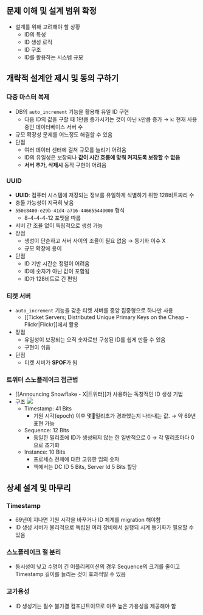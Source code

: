 ## 문제 이해 및 설계 범위 확정
- 설계를 위해 고려해야 할 상황
	- ID의 특성
	- ID 생성 로직
	- ID 구조
	- ID를 활용하는 시스템 규모
## 개략적 설계안 제시 및 동의 구하기
### 다중 마스터 복제
- DB의 `auto_increment` 기능을 활용해 유일 ID 구현
	- 다음 ID의 값을 구할 때 1만큼 증가시키는 것이 아닌 `k`만큼 증가 → `k`: 현재 사용중인 데이터베이스 서버 수
- 규모 확장성 문제를 어느정도 해결할 수 있음
- 단점
	- 여러 데이터 센터에 걸쳐 규모를 늘리기 어려움
	- ID의 유일성은 보장되나 **값이 시간 흐름에 맞춰 커지도록 보장할 수 없음**
	- **서버 추가, 삭제시** 동작 구현이 어려움
### UUID
- **UUID**: 컴퓨터 시스템에 저장되는 정보를 유일하게 식별하기 위한 128비트짜리 수
- 충돌 가능성이 지극히 낮음
- `550e8400-e29b-41d4-a716-446655440000` 형식
	- 8-4-4-4-12 포맷을 따름
- 서버 간 조율 없이 독립적으로 생성 가능
- 장점
	- 생성이 단순하고 서버 사이의 조율이 필요 없음 → 동기화 이슈 X
	- 규모 확장에 용이
- 단점
	- ID 기반 시간순 정렬이 어려움
	- ID에 숫자가 아닌 값이 포함됨
	- ID가 128비트로 긴 편임
### 티켓 서버
- `auto_increment` 기능을 갖춘 티켓 서버를 중앙 집중형으로 하나만 사용
	- [[Ticket Servers; Distributed Unique Primary Keys on the Cheap - Flickr|Flickr]]에서 활용
- 장점
	- 유일성이 보장되는 오직 숫자로만 구성된 ID를 쉽게 만들 수 있음
	- 구현이 쉬움
- 단점
	- 티켓 서버가 **SPOF**가 됨
### 트위터 스노플레이크 접근법
- [[Announcing Snowflake - X|트위터]]가 사용하는 독창적인 ID 생성 기법
- 구조
	![](https://external-preview.redd.it/Y1GT0_vuow-YquuhHz6HbfJPox2nK8cGpDWP6obqRD0.jpg?auto=webp&s=73f29b6b57d243b7f1e84a4b35eddfcf6ca73ad8)
	- Timestamp: 41 Bits
		- 기원 시각(epoch) 이후 몇밀리초가 경과했는지 나타내는 값. → 약 69년 표현 가능
	- Sequence: 12 Bits
		- 동일한 밀리초에 ID가 생성되지 않는 한 일반적으로 0 → 각 밀리초마다 0으로 초기화
	- Instance: 10 Bits
		- 프로세스 전체에 대한 고유한 임의 숫자
		-  책에서는 DC ID 5 Bits, Server Id 5 Bits 할당
## 상세 설계 및 마무리
### Timestamp
- 69년이 지나면 기원 시각을 바꾸거나 ID 체계를 migration 해야함
- ID 생성 서버가 물리적으로 독립된 여러 장비에서 실행되 시계 동기화가 필요할 수 있음
### 스노플레이크 절 분리
- 동시성이 낮고 수명이 긴 어플리케이션의 경우 Sequence의 크기를 줄이고 Timestamp 길이를 늘리는 것이 효과적일 수 있음
### 고가용성
- ID 생성기는 필수 불가결 컴포넌트이므로 아주 높은 가용성을 제공해야 함